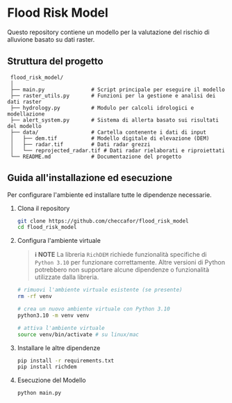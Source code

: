 # Flood Risk Model

Questo repository contiene un modello per la valutazione del rischio di alluvione basato su dati raster.

## Struttura del progetto

```
 flood_risk_model/
 │
 ├── main.py               # Script principale per eseguire il modello
 ├── raster_utils.py       # Funzioni per la gestione e analisi dei dati raster
 ├── hydrology.py          # Modulo per calcoli idrologici e modellazione
 ├── alert_system.py       # Sistema di allerta basato sui risultati del modello
 ├── data/                 # Cartella contenente i dati di input
 │   ├── dem.tif           # Modello digitale di elevazione (DEM)
 │   ├── radar.tif         # Dati radar grezzi
 │   └── reprojected_radar.tif # Dati radar rielaborati e riproiettati
 └── README.md             # Documentazione del progetto
```

## Guida all'installazione ed esecuzione

Per configurare l'ambiente ed installare tutte le dipendenze necessarie.

1. Clona il repository
   
   ```bash
   git clone https://github.com/checcafor/flood_risk_model
   cd flood_risk_model
   ```
2. Configura l'ambiente virtuale
   > **ℹ NOTE**
   > La libreria `RichDEM` richiede funzionalità specifiche di `Python 3.10` per funzionare correttamente. Altre versioni di Python potrebbero non supportare alcune dipendenze o funzionalità utilizzate dalla libreria.
   
   ```bash
   # rimuovi l'ambiente virtuale esistente (se presente)
   rm -rf venv

   # crea un nuovo ambiente virtuale con Python 3.10
   python3.10 -m venv venv

   # attiva l'ambiente virtuale
   source venv/bin/activate # su linux/mac
   ``` 
4. Installare le altre dipendenze
   
   ```bash
   pip install -r requirements.txt
   pip install richdem
   ```
5. Esecuzione del Modello
   
   ```bash
   python main.py
   ```
